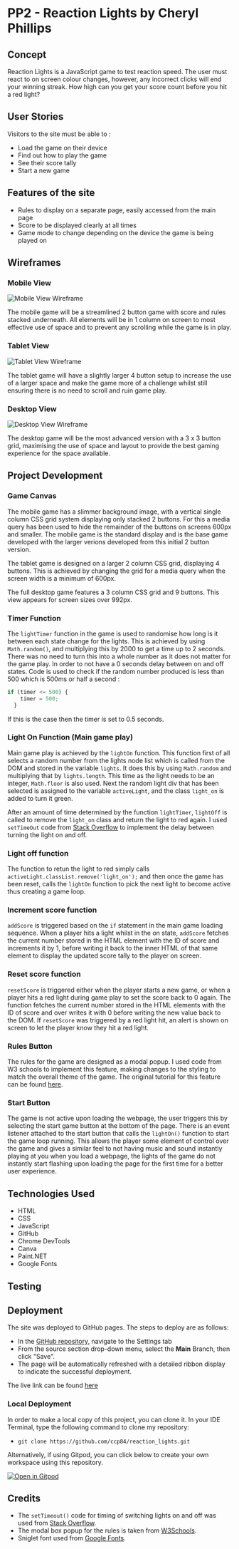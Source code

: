# PP2 - Reaction Lights by Cheryl Phillips 

## Concept
Reaction Lights is a JavaScript game to test reaction speed. The user must react to on screen colour changes, however, any incorrect clicks will end your winning streak. How high can you get your score count before you hit a red light?

## User Stories
Visitors to the site must be able to :
* Load the game on their device
* Find out how to play the game
* See their score tally
* Start a new game

## Features of the site
* Rules to display on a separate page, easily accessed from the main page
* Score to be displayed clearly at all times
* Game mode to change depending on the device the game is being played on

## Wireframes

### Mobile View
![Mobile View Wireframe](documentation/wireframes/mobile_view.png)

The mobile game will be a streamlined 2 button game with score and rules stacked underneath. All elements will be in 1 column on screen to most effective use of space and to prevent any scrolling while the game is in play.

### Tablet View
![Tablet View Wireframe](documentation/wireframes/tablet_view.png)

The tablet game will have a slightly larger 4 button setup to increase the use of a larger space and make the game more of a challenge whilst still ensuring there is no need to scroll and ruin game play. 

### Desktop View

![Desktop View Wireframe](documentation/wireframes/desktop_view.png)

The desktop game will be the most advanced version with a 3 x 3 button grid, maximising the use of space and layout to provide the best gaming experience for the space available. 

## Project Development

### Game Canvas

The mobile game has a slimmer background image, with a vertical single column CSS grid system displaying only stacked 2 buttons. For this a media query has been used to hide the remainder of the buttons on screens 600px and smaller. The mobile game is the standard display and is the base game developed with the larger verions developed from this initial 2 button version. 

The tablet game is designed on a larger 2 column CSS grid, displaying 4 buttons. This is achieved by changing the grid for a media query when the screen width is a minimum of 600px. 

The full desktop game features a 3 column CSS grid and 9 buttons. This view appears for screen sizes over 992px. 

### Timer Function

The `lightTimer` function in the game is used to randomise how long is it between each state change for the lights. This is achieved by using `Math.random()`, and multiplying this by 2000 to get a time up to 2 seconds. There was no need to turn this into a whole number as it does not matter for the game play. 
In order to not have a 0 seconds delay between on and off states. Code is used to check if the random number produced is less than 500 which is 500ms or half a second :
```js
if (timer <= 500) {
    timer = 500;
  }
```
If this is the case then the timer is set to 0.5 seconds.

### Light On Function (Main game play)

Main game play is achieved by the `lightOn` function. This function first of all selects a random number from the lights node list which is called from the DOM and stored in the variable `lights`. It does this by using `Math.random` and multiplying that by `lights.length`. This time as the light needs to be an integer, `Math.floor` is also used. Next the random light div that has been selected is assigned to the variable `activeLight`, and the class `light_on` is added to turn it green. 

After an amount of time determined by the function `lightTimer`, `lightOff` is called to remove the `light_on` class and return the light to red again. I used `setTimeOut` code from [Stack Overflow](https://stackoverflow.com/questions/17883692/how-to-set-time-delay-in-javascript) to implement the delay between turning the light on and off.

### Light off function

The function to retun the light to red simply calls `activeLight.classList.remove('light_on');` and then once the game has been reset, calls the `lightOn` function to pick the next light to become active thus creating a game loop. 

### Increment score function

`addScore` is triggered based on the `if` statement in the main game loading sequence. When a player hits a light whilst in the on state, `addScore` fetches the current number stored in the HTML element with the ID of score and increments it by 1, before writing it back to the inner HTML of that same element to display the updated score tally to the player on screen. 

### Reset score function

`resetScore` is triggered either when the player starts a new game, or when a player hits a red light during game play to set the score back to 0 again. The function fetches the current number stored in the HTML elements with the ID of score and over writes it with 0 before writing the new value back to the DOM. If `resetScore` was triggered by a red light hit, an alert is shown on screen to let the player know they hit a red light. 

### Rules Button

The rules for the game are designed as a modal popup. I used code from W3 schools to implement this feature, making changes to the styling to match the overall theme of the game. The original tutorial for this feature can be found [here](https://www.w3schools.com/howto/howto_css_modals.asp).

### Start Button

The game is not active upon loading the webpage, the user triggers this by selecting the start game button at the bottom of the page. There is an event listener attached to the start button that calls the `lightOn()` function to start the game loop running. This allows the player some element of control over the game and gives a similar feel to not having music and sound instantly playing at you when you load a webpage, the lights of the game do not instantly start flashing upon loading the page for the first time for a better user experience.

## Technologies Used

* HTML
* CSS
* JavaScript
* GitHub
* Chrome DevTools
* Canva
* Paint.NET
* Google Fonts
## Testing

## Deployment

The site was deployed to GitHub pages. The steps to deploy are as follows: 
  - In the [GitHub repository](https://github.com/ccp84/reaction_lights), navigate to the Settings tab 
  - From the source section drop-down menu, select the **Main** Branch, then click "Save".
  - The page will be automatically refreshed with a detailed ribbon display to indicate the successful deployment.

The live link can be found [here](https://ccp84.github.io/reaction_lights)

### Local Deployment

In order to make a local copy of this project, you can clone it. In your IDE Terminal, type the following command to clone my repository:

- `git clone https://github.com/ccp84/reaction_lights.git`

Alternatively, if using Gitpod, you can click below to create your own workspace using this repository.

[![Open in Gitpod](https://gitpod.io/button/open-in-gitpod.svg)](https://gitpod.io/#https://github.com/ccp84/reaction_lights)

## Credits

* The `setTimeout()` code for timing of switching lights on and off was used from [Stack Overflow](https://stackoverflow.com/questions/17883692/how-to-set-time-delay-in-javascript).
* The modal box popup for the rules is taken from [W3Schools](https://www.w3schools.com/howto/howto_css_modals.asp).
* Sniglet font used from [Google Fonts](https://fonts.google.com/specimen/Sniglet).

